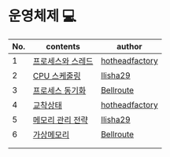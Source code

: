 # 운영체제 💻

| No.  | contents                                                     | author                                              |
| ---- | ------------------------------------------------------------ | --------------------------------------------------- |
| 1    | [프로세스와 스레드]() | [hotheadfactory](https://github.com/hotheadfactory) |
| 2    | [CPU 스케줄링]() | [Ilisha29](https://github.com/Ilisha29)             |
| 3    | [프로세스 동기화]() | [Bellroute](https://github.com/Bellroute)           |
| 4    | [교착상태]() | [hotheadfactory](https://github.com/hotheadfactory) |
| 5    | [메모리 관리 전략]() | [Ilisha29](https://github.com/Ilisha29)             |
| 6    | [가상메모리]() | [Bellroute](https://github.com/Bellroute)           |
|      |                                                              |                                                     |
|      |                                                              |                                                     |

